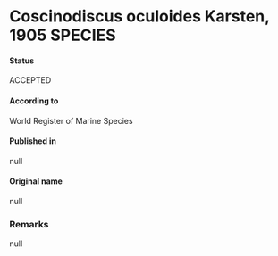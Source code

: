 Coscinodiscus oculoides Karsten, 1905 SPECIES
=======

#### Status
ACCEPTED

#### According to
World Register of Marine Species

#### Published in
null

#### Original name
null

### Remarks
null